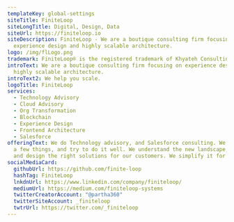 ```yaml
---
templateKey: global-settings
siteTitle: FiniteLoop
siteLongTitle: Digital, Design, Data
siteUrl: https://finiteloop.io
siteDescription: FiniteLoop - We are a boutique consulting firm focusing on
  experience design and highly scalable architecture.
logo: /img/flLogo.png
trademark: FiniteLoop® is the registered trademark of Khyateh Consulting Pvt Ltd
introText: We are a boutique consulting firm focusing on experience design and
  highly scalable architecture.
introText2: We help you scale.
logoTitle: FiniteLoop
services:
  - Technology Advisory
  - Cloud Advisory
  - Org Transformation
  - Blockchain
  - Experience Design
  - Frontend Architecture
  - Salesforce
offeringText: We do Technology advisory, and Salesforce consulting. We focus on
  a few things, and try to do it well. We understand the new landscape, trends,
  and design the right solutions for our customers. We simplify it for you.
socialMediaCard:
  githubUrl: https://github.com/finite-loop
  hashTag: FiniteLoop
  lnkdnUrl: https://www.linkedin.com/company/finiteloop/
  mediumUrl: https://medium.com/finiteloop-systems
  twitterCreatorAccount: "@partha360"
  twitterSiteAccount: _finiteloop
  twtrUrl: https://twitter.com/_finiteloop
---
```


